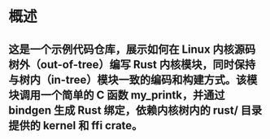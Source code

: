 # 概述
## 这是一个示例代码仓库，展示如何在 Linux 内核源码树外（out-of-tree）编写 Rust 内核模块，同时保持与树内（in-tree）模块一致的编码和构建方式。该模块调用一个简单的 C 函数 my_printk，并通过 bindgen 生成 Rust 绑定，依赖内核树内的 rust/ 目录提供的 kernel 和 ffi crate。